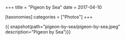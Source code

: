+++
title = "Pigeon by Sea"
date = 2017-04-10

[taxonomies]
categories = ["Photos"]
+++

{{ snapshot(path="pigeon-by-sea/pigeon-by-sea.jpeg" description="Pigeon by Sea")}}

